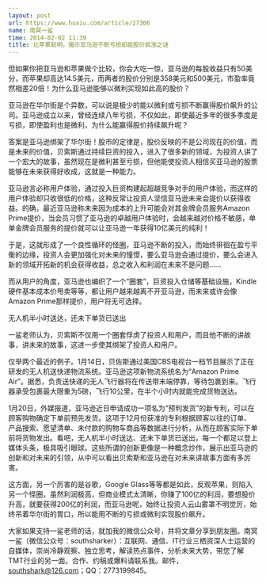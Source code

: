 ```yaml
---
layout: post
url: https://www.huxiu.com/article/27306
name: 南冥一鲨
time: 2014-02-02 11:39
title: 比苹果聪明，揭示亚马逊不断亏损却能股价疯涨之谜
---
```

但如果你把亚马逊和苹果做个比较，你会大吃一惊，亚马逊的每股收益只有50美分，而苹果却高达14.5美元，而两者的股价分别是358美元和500美元，市盈率竟然相差20倍！为什么亚马逊能够以微利实现如此高的股价？

亚马逊在华尔街是个异数，可以说是极少的能以微利或亏损不断赢得股价飙升的公司。亚马逊成立以来，曾经连续八年亏损，不仅如此，即使最近多年的很多季度是亏损，即使盈利也是微利，为什么能赢得股价持续飙升呢？

答案是亚马逊绑架了华尔街！股市的定律是，股价反映的不是公司现在的价值，而是未来的价值，贝索斯通过持续巨资的投入，进入了很多新的领域，为投资人讲了一个宏大的故事，虽然现在是微利甚至亏损，但他能使投资人相信买亚马逊的股票能够在未来获得好收成，这就是一种能力。

亚马逊言必称用户体验，通过投入巨资构建起超越竞争对手的用户体验，而这样的用户体验却只收很低的价格，这种反常让投资人坚信亚马逊未来会提价以获得收益。的确，最近亚马逊称未来因为成本的上升可能会对其金牌会员服务Amazon Prime提价，当会员习惯了亚马逊的卓越用户体验时，会越来越对价格不敏感，单单金牌会员服务的提价就可以让亚马逊一年获得10亿美元的纯利！

于是，这就形成了一个良性循环的怪圈，亚马逊不断的投入，而始终徘徊在盈亏平衡的边缘，投资人会更加强化对未来的憧憬，要么亚马逊会通过提价，要么会进入新的领域开拓新的机会获得收益，总之收入和利润在未来不是问题……

而从用户的角度，亚马逊也编织了一个“圈套”，巨资投入仓储等基础设施，Kindle硬件基本成本价甩卖等等，都让用户越来越离不开亚马逊，而未来或许会像Amazon Prime那样提价，用户将无可选择。

无人机半小时送达，还未下单货已送出

一鲨老师认为，贝索斯不仅用一个圈套俘虏了投资人和用户，而且他不断的讲故事，讲未来的故事，这进一步使其绑架了投资人和用户。

仅举两个最近的例子。1月14日，贝佐斯通过美国CBS电视台一档节目展示了正在研发的无人机送快递物流系统。亚马逊这项新物流系统名为“Amazon Prime Air”。据悉，负责送快递的无人飞行器将在传送带末端停靠，等待包裹到来。飞行器承受包裹最大限重为5磅，飞行10公里，在半个小时内就能完成货物送达。

1月20日，外媒报道，亚马逊近日申请成功一项名为“预判发货”的新专利，可以在顾客购物确定下单前预先发货。这项于12月份获准的专利根据顾客以往的订单、产品搜索、愿望清单、未付款的购物车商品等数据进行分析，从而在顾客实际下单前将货物发出。看吧，无人机半小时送达、还未下单货已送出，每一个都足以登上媒体头条，极具吸引眼球。这些所谓的创新更像是一种概念炒作，展示出亚马逊的创新和对未来的引领，从中可以看出贝索斯和亚马逊在对未来讲故事方面有多厉害。

这方面，另一个厉害的是谷歌，Google Glass等等都是如此，反观苹果，则陷入另一个怪圈，虽然利润极高，但商业模式太清晰，你赚了100亿的利润，要想股价升高，就要获得200亿的利润，而亚马逊呢，始终让投资人云山雾罩不明觉厉，始终吊着华尔街的胃口，所以能用不断的亏损或微利实现股价飙升。

大家如果支持一鲨老师的话，就加我的微信公众号，并将文章分享到朋友圈。南冥一鲨（微信公众号：southsharker）：互联网、通信、IT行业三栖资深人士运营的自媒体，崇尚冷静观察、独立思考，解读热点事件，分析未来大势，带您了解TMT行业的另一面。合作、约稿或爆料请联系我。邮件，southshark@126.com；QQ：2773199845。

